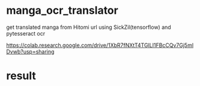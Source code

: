 # manga_ocr_translator
 get translated manga from Hitomi url using SickZil(tensorflow) and pytesseract ocr
 
https://colab.research.google.com/drive/1XbR7fNXtT4TGlLI1FBcCQv7Gj5mlDvwb?usp=sharing


# result
